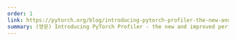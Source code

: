 ```yaml
---
order: 1
link: https://pytorch.org/blog/introducing-pytorch-profiler-the-new-and-improved-performance-tool/
summary: (영문) Introducing PyTorch Profiler - the new and improved performance tool
---
```

